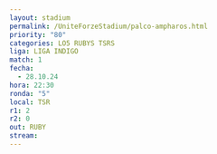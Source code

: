```yaml
---
layout: stadium
permalink: /UniteForzeStadium/palco-ampharos.html
priority: "80"
categories: LO5 RUBYS TSRS
liga: LIGA INDIGO
match: 1
fecha:
  - 28.10.24
hora: 22:30
ronda: "5"
local: TSR
r1: 2
r2: 0
out: RUBY
stream:
---
```

